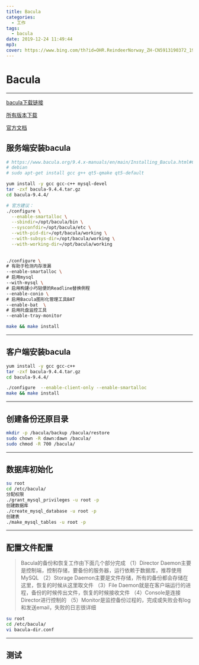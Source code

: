 ```yaml
---
title: Bacula
categories:
  - 工作
tags:
  - bacula
date: 2019-12-24 11:49:44
mp3:
cover: https://www.bing.com/th?id=OHR.ReindeerNorway_ZH-CN5913190372_1920x1080.jpg&rf=LaDigue_1920x1080.jpg
---
```


# Bacula

---

[bacula下载链接](https://nchc.dl.sourceforge.net/project/bacula/bacula/9.4.4/bacula-9.4.4.tar.gz)

[所有版本下载](https://sourceforge.net/projects/bacula/files/)

[官方文档](https://www.bacula.org/9.4.x-manuals/en/main/Index.html)

## 服务端安装bacula

```bash
# https://www.bacula.org/9.4.x-manuals/en/main/Installing_Bacula.html#6568
# debian 
# sudo apt-get install gcc g++ qt5-qmake qt5-default

yum install -y gcc gcc-c++ mysql-devel
tar -zxf bacula-9.4.4.tar.gz
cd bacula-9.4.4/

# 官方建议：
./configure \
  --enable-smartalloc \
  --sbindir=/opt/bacula/bin \
  --sysconfdir=/opt/bacula/etc \
  --with-pid-dir=/opt/bacula/working \
  --with-subsys-dir=/opt/bacula/working \
  --with-working-dir=/opt/bacula/working
  
  
./configure \
# 有助于检测内存泄漏
--enable-smartalloc \
# 启用mysql 
--with-mysql \
# 启用构建小巧轻便的Readline替换例程
--enable-conio \
# 启用Bacula图形化管理工具BAT
--enable-bat  \
# 启用托盘监控工具
--enable-tray-monitor

make && make install
```

---

## 客户端安装bacula

```bash
yum install -y gcc gcc-c++
tar -zxf bacula-9.4.4.tar.gz
cd bacula-9.4.4/

./configure  --enable-client-only --enable-smartalloc
make && make install
```

---

## 创建备份还原目录

```bash
mkdir -p /bacula/backup /bacula/restore
sudo chown -R dawn:dawn /bacula/
sudo chmod -R 700 /bacula/

```

---

## 数据库初始化

```bash
su root
cd /etc/bacula/
分配权限
./grant_mysql_privileges -u root -p
创建数据库
./create_mysql_database -u root -p
创建表
./make_mysql_tables -u root -p
```

---

## 配置文件配置

> Bacula的备份和恢复工作由下面几个部分完成
> （1）Director Daemon主要是控制端，控制存储，要备份的服务器，运行依赖于数据库，推荐使用MySQL
> （2）Storage Daemon主要是文件存储，所有的备份都会存储在这里，恢复的时候从这里取文件
> （3）File Daemon就是在客户端运行的进程，备份的时候传出文件，恢复的时候接收文件
> （4）Console是连接Director进行控制的
> （5）Monitor是监控备份过程的，完成或失败会有log和发送email，失败的日志很详细

```bash
su root
cd /etc/bacula/
vi bacula-dir.conf
```

---

## 测试